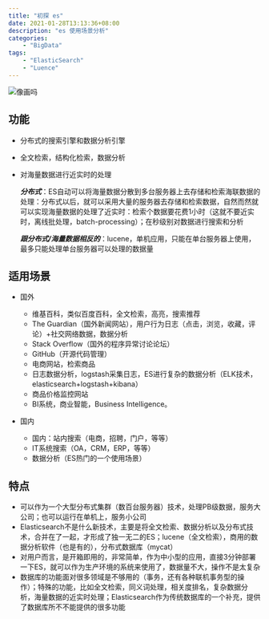 ```yaml
---
title: "初探 es"
date: 2021-01-28T13:13:36+08:00
description: "es 使用场景分析"
categories:
    - "BigData"
tags:
    - "ElasticSearch"
    - "Luence"
---
```


![像画吗](https://gitee.com/luanruisong/blog_img/raw/master//20210129122351.png)

## 功能

* 分布式的搜索引擎和数据分析引擎
* 全文检索，结构化检索，数据分析
* 对海量数据进行近实时的处理

    ***分布式***：ES自动可以将海量数据分散到多台服务器上去存储和检索海联数据的处理：分布式以后，就可以采用大量的服务器去存储和检索数据，自然而然就可以实现海量数据的处理了近实时：检索个数据要花费1小时（这就不要近实时，离线批处理，batch-processing）；在秒级别对数据进行搜索和分析

    ***跟分布式/海量数据相反的***：lucene，单机应用，只能在单台服务器上使用，最多只能处理单台服务器可以处理的数据量

## 适用场景

* 国外
  * 维基百科，类似百度百科，全文检索，高亮，搜索推荐
  * The Guardian（国外新闻网站），用户行为日志（点击，浏览，收藏，评论）+社交网络数据，数据分析
  * Stack Overflow（国外的程序异常讨论论坛）
  * GitHub（开源代码管理）
  * 电商网站，检索商品
  * 日志数据分析，logstash采集日志，ES进行复杂的数据分析（ELK技术，elasticsearch+logstash+kibana）
  * 商品价格监控网站
  * BI系统，商业智能，Business Intelligence。

* 国内
  * 国内：站内搜索（电商，招聘，门户，等等）
  * IT系统搜索（OA，CRM，ERP，等等）
  * 数据分析（ES热门的一个使用场景）

## 特点

* 可以作为一个大型分布式集群（数百台服务器）技术，处理PB级数据，服务大公司；也可以运行在单机上，服务小公司
* Elasticsearch不是什么新技术，主要是将全文检索、数据分析以及分布式技术，合并在了一起，才形成了独一无二的ES；lucene（全文检索），商用的数据分析软件（也是有的），分布式数据库（mycat）
* 对用户而言，是开箱即用的，非常简单，作为中小型的应用，直接3分钟部署一下ES，就可以作为生产环境的系统来使用了，数据量不大，操作不是太复杂
* 数据库的功能面对很多领域是不够用的（事务，还有各种联机事务型的操作）；特殊的功能，比如全文检索，同义词处理，相关度排名，复杂数据分析，海量数据的近实时处理；Elasticsearch作为传统数据库的一个补充，提供了数据库所不不能提供的很多功能